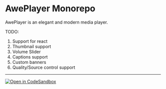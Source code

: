 # AwePlayer Monorepo

AwePlayer is an elegant and modern media player.

TODO:

1. Support for react
1. Thumbnail support
2. Volume Slider
3. Captions support
4. Custom banners
5. Quality/Source control support

---

[![Open in CodeSandbox](https://assets.codesandbox.io/github/button-edit-lime.svg)](https://codesandbox.io/p/sandbox/github/AwePlayer/player/tree/main/apps/example)